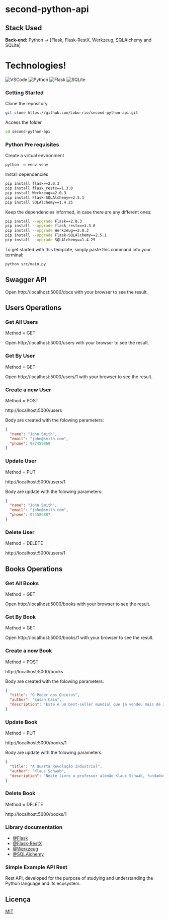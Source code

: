 # second-python-api

## Stack Used

**Back-end:** Python -> [Flask, Flask-RestX, Werkzeug, SQLAlchemy and SQLite]

# Technologies!

![VSCode](https://img.shields.io/badge/Visual_Studio_Code-0078D4?style=for-the-badge&logo=visual%20studio%20code&logoColor=white)
![Python](https://img.shields.io/badge/python-3670A0?style=for-the-badge&logo=python&logoColor=ffdd54)
![Flask](https://img.shields.io/badge/flask-%23000.svg?style=for-the-badge&logo=flask&logoColor=white)
![SQLite](https://img.shields.io/badge/sqlite-%2307405e.svg?style=for-the-badge&logo=sqlite&logoColor=white)

### Getting Started

Clone the repository

```bash
git clone https://github.com/Lobo-rio/second-python-api.git
```

Access the folder

```bash
cd second-python-api
```

### Python Pre requisites

Create a virtual environment

```bash
python -m venv venv
```

Install dependencies

```bash
pip install flask==2.0.3
pip install flask_restx==1.3.0
pip install Werkzeug==2.0.3
pip install Flask-SQLAlchemy==2.5.1
pip install SQLAlchemy==1.4.25
```

Keep the dependencies informed, in case there are any different ones:

```bash
pip install --upgrade Flask==2.0.3
pip install --upgrade flask_restx==1.3.0
pip install --upgrade Werkzeug==2.0.3
pip install --upgrade Flask-SQLAlchemy==2.5.1
pip install --upgrade SQLAlchemy==1.4.25
```

To get started with this template, simply paste this command into your terminal:

```bash
python src/main.py
```

## Swagger API

Open http://localhost:5000/docs with your browser to see the result.

## Users Operations

### Get All Users

Method = GET

Open http://localhost:5000/users with your browser to see the result.

### Get By User

Method = GET

Open http://localhost:5000/users/1 with your browser to see the result.

### Create a new User

Method = POST

http://localhost:5000/users

Body are created with the folowing parameters:

```json
{
  "name": "John Smith",
  "email": "john@smith.com",
  "phone": 987459869
}
```

### Update User

Method = PUT

http://localhost:5000/users/1

Body are update with the folowing parameters:

```json
{
  "name": "John Smith",
  "email": "john@smith.com",
  "phone": 974589887
}
```

### Delete User

Method = DELETE

http://localhost:5000/users/1

## Books Operations

### Get All Books

Method = GET

Open http://localhost:5000/books with your browser to see the result.

### Get By Book

Method = GET

Open http://localhost:5000/books/1 with your browser to see the result.

### Create a new Book

Method = POST

http://localhost:5000/books

Body are created with the folowing parameters:

```json
{
  "title": "O Poder dos Quietos",
  "author": "Susan Cain",
  "description": "Este é um best-seller mundial que já vendeu mais de 3 milhões de exemplares em todo o mundo e passou quatro anos na lista dos mais vendidos do The New York Times."
}
```

### Update Book

Method = PUT

http://localhost:5000/books/1

Body are update with the folowing parameters:

```json
{
  "title": "A Quarta Revolução Industrial",
  "author": "Klaus Schwab",
  "description": "Neste livro o professor alemão Klaus Schwab, fundador do Fórum Econômico Mundial, fala sobre a chamada Indústria 4.0. Assim como no livro A segunda Era das Máquinas dos autores Erik Brynjolfsson e Andrew Mcafee"
}
```

### Delete Book

Method = DELETE

http://localhost:5000/books/1

### Library documentation

- [@Flask](https://flask.palletsprojects.com/en/stable/)
- [@Flask-RestX](https://flask-restx.readthedocs.io/en/latest/swagger.html)
- [@Werkzeug](https://werkzeug.palletsprojects.com/en/stable/)
- [@SQLAlchemy](https://www.sqlalchemy.org/)


### Simple Example API Rest

Rest API, developed for the purpose of studying and understanding the Python language and its ecosystem.

## Licença

[MIT](https://choosealicense.com/licenses/mit/)